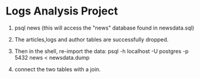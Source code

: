 # Logs Analysis Project

1. psql news (this will access the "news" database found in newsdata.sql)

2. The articles,logs and author tables are successfully dropped.

3. Then in the shell, re-import the data: psql -h localhost -U postgres -p 5432 news < newsdata.dump

4. connect the two tables with a join.

